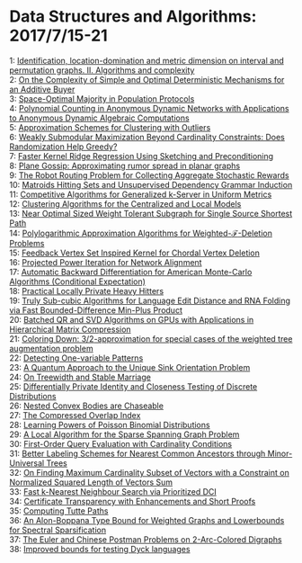 # Data Structures and Algorithms: 2017/7/15-21  
1: [Identification, location-domination and metric dimension on interval and  permutation graphs. II. Algorithms and complexity](https://doi.org/10.48550/arXiv.1405.2424)  
2: [On the Complexity of Simple and Optimal Deterministic Mechanisms for an  Additive Buyer](https://doi.org/10.48550/arXiv.1702.07032)  
3: [Space-Optimal Majority in Population Protocols](https://doi.org/10.48550/arXiv.1704.04947)  
4: [Polynomial Counting in Anonymous Dynamic Networks with Applications to  Anonymous Dynamic Algebraic Computations](https://doi.org/10.48550/arXiv.1707.04282)  
5: [Approximation Schemes for Clustering with Outliers](https://doi.org/10.48550/arXiv.1707.04295)  
6: [Weakly Submodular Maximization Beyond Cardinality Constraints: Does  Randomization Help Greedy?](https://doi.org/10.48550/arXiv.1707.04347)  
7: [Faster Kernel Ridge Regression Using Sketching and Preconditioning](https://doi.org/10.48550/arXiv.1611.03220)  
8: [Plane Gossip: Approximating rumor spread in planar graphs](https://doi.org/10.48550/arXiv.1612.01492)  
9: [The Robot Routing Problem for Collecting Aggregate Stochastic Rewards](https://doi.org/10.48550/arXiv.1704.05303)  
10: [Matroids Hitting Sets and Unsupervised Dependency Grammar Induction](https://doi.org/10.48550/arXiv.1705.08992)  
11: [Competitive Algorithms for Generalized k-Server in Uniform Metrics](https://doi.org/10.48550/arXiv.1707.04519)  
12: [Clustering Algorithms for the Centralized and Local Models](https://doi.org/10.48550/arXiv.1707.04766)  
13: [Near Optimal Sized Weight Tolerant Subgraph for Single Source Shortest  Path](https://doi.org/10.48550/arXiv.1707.04867)  
14: [Polylogarithmic Approximation Algorithms for  Weighted-$\mathcal{F}$-Deletion Problems](https://doi.org/10.48550/arXiv.1707.04908)  
15: [Feedback Vertex Set Inspired Kernel for Chordal Vertex Deletion](https://doi.org/10.48550/arXiv.1707.04917)  
16: [Projected Power Iteration for Network Alignment](https://doi.org/10.48550/arXiv.1707.04929)  
17: [Automatic Backward Differentiation for American Monte-Carlo Algorithms  (Conditional Expectation)](https://doi.org/10.48550/arXiv.1707.04942)  
18: [Practical Locally Private Heavy Hitters](https://doi.org/10.48550/arXiv.1707.04982)  
19: [Truly Sub-cubic Algorithms for Language Edit Distance and RNA Folding  via Fast Bounded-Difference Min-Plus Product](https://doi.org/10.48550/arXiv.1707.05095)  
20: [Batched QR and SVD Algorithms on GPUs with Applications in Hierarchical  Matrix Compression](https://doi.org/10.48550/arXiv.1707.05141)  
21: [Coloring Down: $3/2$-approximation for special cases of the weighted  tree augmentation problem](https://doi.org/10.48550/arXiv.1707.05240)  
22: [Detecting One-variable Patterns](https://doi.org/10.48550/arXiv.1604.00054)  
23: [A Quantum Approach to the Unique Sink Orientation Problem](https://doi.org/10.48550/arXiv.1605.03266)  
24: [On Treewidth and Stable Marriage](https://doi.org/10.48550/arXiv.1707.05404)  
25: [Differentially Private Identity and Closeness Testing of Discrete  Distributions](https://doi.org/10.48550/arXiv.1707.05497)  
26: [Nested Convex Bodies are Chaseable](https://doi.org/10.48550/arXiv.1707.05527)  
27: [The Compressed Overlap Index](https://doi.org/10.48550/arXiv.1707.05613)  
28: [Learning Powers of Poisson Binomial Distributions](https://doi.org/10.48550/arXiv.1707.05662)  
29: [A Local Algorithm for the Sparse Spanning Graph Problem](https://doi.org/10.48550/arXiv.1703.05418)  
30: [First-Order Query Evaluation with Cardinality Conditions](https://doi.org/10.48550/arXiv.1707.05945)  
31: [Better Labeling Schemes for Nearest Common Ancestors through  Minor-Universal Trees](https://doi.org/10.48550/arXiv.1707.06011)  
32: [On Finding Maximum Cardinality Subset of Vectors with a Constraint on  Normalized Squared Length of Vectors Sum](https://doi.org/10.48550/arXiv.1707.06068)  
33: [Fast k-Nearest Neighbour Search via Prioritized DCI](https://doi.org/10.48550/arXiv.1703.00440)  
34: [Certificate Transparency with Enhancements and Short Proofs](https://doi.org/10.48550/arXiv.1704.04937)  
35: [Computing Tutte Paths](https://doi.org/10.48550/arXiv.1707.05994)  
36: [An Alon-Boppana Type Bound for Weighted Graphs and Lowerbounds for  Spectral Sparsification](https://doi.org/10.48550/arXiv.1707.06364)  
37: [The Euler and Chinese Postman Problems on 2-Arc-Colored Digraphs](https://doi.org/10.48550/arXiv.1707.06503)  
38: [Improved bounds for testing Dyck languages](https://doi.org/10.48550/arXiv.1707.06606)  